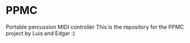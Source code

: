 # PPMC
Portable percussion MIDI controller
This is the repository for the PPMC project by Luis and Edgar :)
